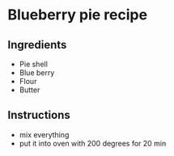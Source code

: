 # Blueberry pie recipe


## Ingredients
- Pie shell
- Blue berry
- Flour
- Butter


## Instructions

- mix everything
- put it into oven with 200 degrees for 20 min

